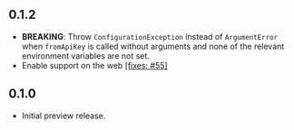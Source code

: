 ## 0.1.2

* **BREAKING**: Throw `ConfigurationException` instead of `ArgumentError` when
  `fromApiKey` is called without arguments and none of the relevant
  environment variables are not set.
* Enable support on the web
  [[fixes: #55]](https://github.com/googleapis/google-cloud-dart/issues/55)

## 0.1.0

* Initial preview release.
